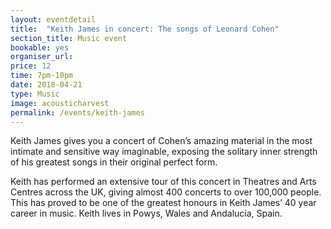 ```yaml
---
layout: eventdetail
title:  "Keith James in concert: The songs of Leonard Cohen"
section_title: Music event
bookable: yes
organiser_url:
price: 12
time: 7pm-10pm
date: 2018-04-21
type: Music
image: acousticharvest
permalink: /events/keith-james
---
```


Keith James gives you a concert of Cohen’s amazing material in the most intimate and sensitive way imaginable, exposing the solitary inner strength of his greatest songs in their original perfect form.

Keith has performed an extensive tour of this concert in Theatres and Arts Centres across the UK, giving almost 400 concerts to over 100,000 people. This has proved to be one of the greatest honours in Keith James’ 40 year career in music. Keith lives in Powys, Wales and Andalucia, Spain.
